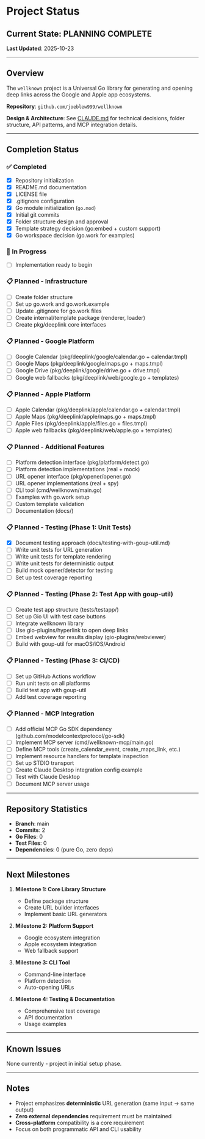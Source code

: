 # Project Status

## Current State: PLANNING COMPLETE

**Last Updated**: 2025-10-23

---

## Overview

The `wellknown` project is a Universal Go library for generating and opening deep links across the Google and Apple app ecosystems.

**Repository**: `github.com/joeblew999/wellknown`

**Design & Architecture**: See [CLAUDE.md](CLAUDE.md) for technical decisions, folder structure, API patterns, and MCP integration details.

---

## Completion Status

### ✅ Completed
- [x] Repository initialization
- [x] README.md documentation
- [x] LICENSE file
- [x] .gitignore configuration
- [x] Go module initialization (`go.mod`)
- [x] Initial git commits
- [x] Folder structure design and approval
- [x] Template strategy decision (go:embed + custom support)
- [x] Go workspace decision (go.work for examples)

### 🚧 In Progress
- [ ] Implementation ready to begin

### 📋 Planned - Infrastructure
- [ ] Create folder structure
- [ ] Set up go.work and go.work.example
- [ ] Update .gitignore for go.work files
- [ ] Create internal/template package (renderer, loader)
- [ ] Create pkg/deeplink core interfaces

### 📋 Planned - Google Platform
- [ ] Google Calendar (pkg/deeplink/google/calendar.go + calendar.tmpl)
- [ ] Google Maps (pkg/deeplink/google/maps.go + maps.tmpl)
- [ ] Google Drive (pkg/deeplink/google/drive.go + drive.tmpl)
- [ ] Google web fallbacks (pkg/deeplink/web/google.go + templates)

### 📋 Planned - Apple Platform
- [ ] Apple Calendar (pkg/deeplink/apple/calendar.go + calendar.tmpl)
- [ ] Apple Maps (pkg/deeplink/apple/maps.go + maps.tmpl)
- [ ] Apple Files (pkg/deeplink/apple/files.go + files.tmpl)
- [ ] Apple web fallbacks (pkg/deeplink/web/apple.go + templates)

### 📋 Planned - Additional Features
- [ ] Platform detection interface (pkg/platform/detect.go)
- [ ] Platform detection implementations (real + mock)
- [ ] URL opener interface (pkg/opener/opener.go)
- [ ] URL opener implementations (real + spy)
- [ ] CLI tool (cmd/wellknown/main.go)
- [ ] Examples with go.work setup
- [ ] Custom template validation
- [ ] Documentation (docs/)

### 📋 Planned - Testing (Phase 1: Unit Tests)
- [x] Document testing approach (docs/testing-with-goup-util.md)
- [ ] Write unit tests for URL generation
- [ ] Write unit tests for template rendering
- [ ] Write unit tests for deterministic output
- [ ] Build mock opener/detector for testing
- [ ] Set up test coverage reporting

### 📋 Planned - Testing (Phase 2: Test App with goup-util)
- [ ] Create test app structure (tests/testapp/)
- [ ] Set up Gio UI with test case buttons
- [ ] Integrate wellknown library
- [ ] Use gio-plugins/hyperlink to open deep links
- [ ] Embed webview for results display (gio-plugins/webviewer)
- [ ] Build with goup-util for macOS/iOS/Android

### 📋 Planned - Testing (Phase 3: CI/CD)
- [ ] Set up GitHub Actions workflow
- [ ] Run unit tests on all platforms
- [ ] Build test app with goup-util
- [ ] Add test coverage reporting

### 📋 Planned - MCP Integration
- [ ] Add official MCP Go SDK dependency (github.com/modelcontextprotocol/go-sdk)
- [ ] Implement MCP server (cmd/wellknown-mcp/main.go)
- [ ] Define MCP tools (create_calendar_event, create_maps_link, etc.)
- [ ] Implement resource handlers for template inspection
- [ ] Set up STDIO transport
- [ ] Create Claude Desktop integration config example
- [ ] Test with Claude Desktop
- [ ] Document MCP server usage

---

## Repository Statistics

- **Branch**: main
- **Commits**: 2
- **Go Files**: 0
- **Test Files**: 0
- **Dependencies**: 0 (pure Go, zero deps)

---

## Next Milestones

1. **Milestone 1: Core Library Structure**
   - Define package structure
   - Create URL builder interfaces
   - Implement basic URL generators

2. **Milestone 2: Platform Support**
   - Google ecosystem integration
   - Apple ecosystem integration
   - Web fallback support

3. **Milestone 3: CLI Tool**
   - Command-line interface
   - Platform detection
   - Auto-opening URLs

4. **Milestone 4: Testing & Documentation**
   - Comprehensive test coverage
   - API documentation
   - Usage examples

---

## Known Issues

None currently - project in initial setup phase.

---

## Notes

- Project emphasizes **deterministic** URL generation (same input → same output)
- **Zero external dependencies** requirement must be maintained
- **Cross-platform** compatibility is a core requirement
- Focus on both programmatic API and CLI usability
